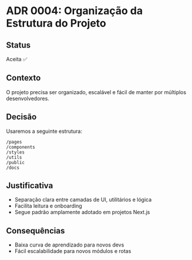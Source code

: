 # ADR 0004: Organização da Estrutura do Projeto

## Status
Aceita ✅

## Contexto
O projeto precisa ser organizado, escalável e fácil de manter por múltiplos desenvolvedores.

## Decisão

Usaremos a seguinte estrutura:

```
/pages
/components
/styles
/utils
/public
/docs
```

## Justificativa

- Separação clara entre camadas de UI, utilitários e lógica
- Facilita leitura e onboarding
- Segue padrão amplamente adotado em projetos Next.js

## Consequências

- Baixa curva de aprendizado para novos devs
- Fácil escalabilidade para novos módulos e rotas
